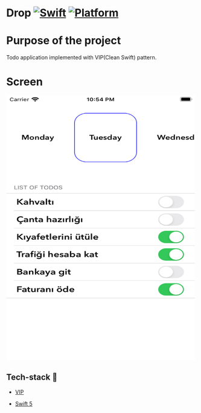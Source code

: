 # Drop [![Swift](https://img.shields.io/badge/Swift-5.1-orange.svg)]() [![Platform](https://img.shields.io/badge/platform-iOS13.6-lightgrey.svg)]()

Purpose of the project
======================

Todo application implemented with VIP(Clean Swift) pattern.

Screen
======================
<p float="left">
  <img src="ScreenImages/ss.png" width="500" height= "700"/>&nbsp; 
  </br> 
</p>

## Tech-stack :calling:


* [VIP](https://clean-swift.com)

* [Swift 5](https://github.com/apple/swift)


